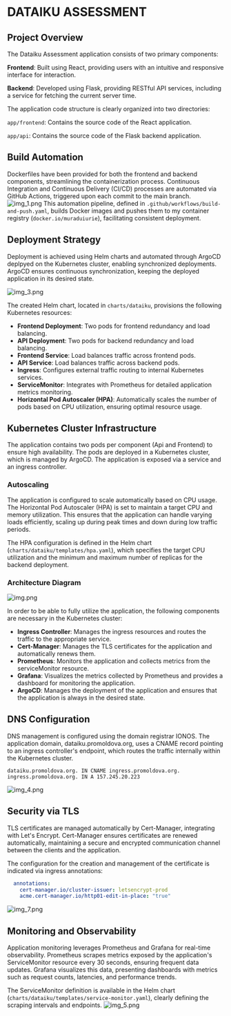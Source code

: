 # DATAIKU ASSESSMENT

## Project Overview

The Dataiku Assessment application consists of two primary components:

**Frontend**: Built using React, providing users with an intuitive and responsive interface for interaction.

**Backend**: Developed using Flask, providing RESTful API services, including a service for fetching the current server time.

The application code structure is clearly organized into two directories:

`app/frontend`: Contains the source code of the React application.

`app/api`: Contains the source code of the Flask backend application.



## Build Automation
Dockerfiles have been provided for both the frontend and backend components, streamlining the containerization process. Continuous Integration and Continuous Delivery (CI/CD) processes are automated via GitHub Actions, triggered upon each commit to the main branch.
![img_1.png](images/img_1.png)
This automation pipeline, defined in `.github/workflows/build-and-push.yaml`, builds Docker images and pushes them to my container registry (`docker.io/muraduiurie`), facilitating consistent deployment.

## Deployment Strategy
Deployment is achieved using Helm charts and automated through ArgoCD deplpyed on the Kubernetes cluster, enabling synchronized deployments. ArgoCD ensures continuous synchronization, keeping the deployed application in its desired state.

![img_3.png](images/img_3.png)

The created Helm chart, located in `charts/dataiku`, provisions the following Kubernetes resources:

- **Frontend Deployment**: Two pods for frontend redundancy and load balancing.
- **API Deployment**: Two pods for backend redundancy and load balancing.
- **Frontend Service**: Load balances traffic across frontend pods.
- **API Service**: Load balances traffic across backend pods.
- **Ingress**: Configures external traffic routing to internal Kubernetes services.
- **ServiceMonitor**: Integrates with Prometheus for detailed application metrics monitoring.
- **Horizontal Pod Autoscaler (HPA)**: Automatically scales the number of pods based on CPU utilization, ensuring optimal resource usage.

## Kubernetes Cluster Infrastructure
The application contains two pods per component (Api and Frontend) to ensure high availability. The pods are deployed in a Kubernetes cluster, which is managed by ArgoCD. The application is exposed via a service and an ingress controller.

### Autoscaling
The application is configured to scale automatically based on CPU usage. The Horizontal Pod Autoscaler (HPA) is set to maintain a target CPU and memory utilization. This ensures that the application can handle varying loads efficiently, scaling up during peak times and down during low traffic periods.

The HPA configuration is defined in the Helm chart (`charts/dataiku/templates/hpa.yaml`), which specifies the target CPU utilization and the minimum and maximum number of replicas for the backend deployment.
### Architecture Diagram
![img.png](images/img.png)

In order to be able to fully utilize the application, the following components are necessary in the Kubernetes cluster:
- **Ingress Controller**: Manages the ingress resources and routes the traffic to the appropriate service.
- **Cert-Manager**: Manages the TLS certificates for the application and automatically renews them.
- **Prometheus**: Monitors the application and collects metrics from the serviceMonitor resource.
- **Grafana**: Visualizes the metrics collected by Prometheus and provides a dashboard for monitoring the application.
- **ArgoCD**: Manages the deployment of the application and ensures that the application is always in the desired state.

## DNS Configuration
DNS management is configured using the domain registrar IONOS. The application domain, dataiku.promoldova.org, uses a CNAME record pointing to an ingress controller's endpoint, which routes the traffic internally within the Kubernetes cluster.
```
dataiku.promoldova.org. IN CNAME ingress.promoldova.org.
ingress.promoldova.org. IN A 157.245.20.223
```
![img_4.png](images/img_4.png)
## Security via TLS
TLS certificates are managed automatically by Cert-Manager, integrating with Let's Encrypt. Cert-Manager ensures certificates are renewed automatically, maintaining a secure and encrypted communication channel between the clients and the application.

The configuration for the creation and management of the certificate is indicated via ingress annotations:
```yaml
  annotations:
    cert-manager.io/cluster-issuer: letsencrypt-prod
    acme.cert-manager.io/http01-edit-in-place: "true"
```
![img_7.png](images/img_7.png)

## Monitoring and Observability
Application monitoring leverages Prometheus and Grafana for real-time observability. Prometheus scrapes metrics exposed by the application's ServiceMonitor resource every 30 seconds, ensuring frequent data updates. Grafana visualizes this data, presenting dashboards with metrics such as request counts, latencies, and performance trends.

The ServiceMonitor definition is available in the Helm chart (`charts/dataiku/templates/service-monitor.yaml`), clearly defining the scraping intervals and endpoints.
![img_5.png](images/img_5.png)